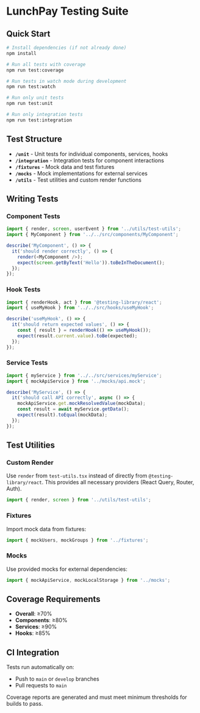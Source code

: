 # LunchPay Testing Suite

## Quick Start

```bash
# Install dependencies (if not already done)
npm install

# Run all tests with coverage
npm run test:coverage

# Run tests in watch mode during development
npm run test:watch

# Run only unit tests
npm run test:unit

# Run only integration tests
npm run test:integration
```

## Test Structure

- **`/unit`** - Unit tests for individual components, services, hooks
- **`/integration`** - Integration tests for component interactions
- **`/fixtures`** - Mock data and test fixtures
- **`/mocks`** - Mock implementations for external services
- **`/utils`** - Test utilities and custom render functions

## Writing Tests

### Component Tests

```typescript
import { render, screen, userEvent } from '../utils/test-utils';
import { MyComponent } from '../../src/components/MyComponent';

describe('MyComponent', () => {
  it('should render correctly', () => {
    render(<MyComponent />);
    expect(screen.getByText('Hello')).toBeInTheDocument();
  });
});
```

### Hook Tests

```typescript
import { renderHook, act } from '@testing-library/react';
import { useMyHook } from '../../src/hooks/useMyHook';

describe('useMyHook', () => {
  it('should return expected values', () => {
    const { result } = renderHook(() => useMyHook());
    expect(result.current.value).toBe(expected);
  });
});
```

### Service Tests

```typescript
import { myService } from '../../src/services/myService';
import { mockApiService } from '../mocks/api.mock';

describe('MyService', () => {
  it('should call API correctly', async () => {
    mockApiService.get.mockResolvedValue(mockData);
    const result = await myService.getData();
    expect(result).toEqual(mockData);
  });
});
```

## Test Utilities

### Custom Render

Use `render` from `test-utils.tsx` instead of directly from `@testing-library/react`. This provides all necessary providers (React Query, Router, Auth).

```typescript
import { render, screen } from '../utils/test-utils';
```

### Fixtures

Import mock data from fixtures:

```typescript
import { mockUsers, mockGroups } from '../fixtures';
```

### Mocks

Use provided mocks for external dependencies:

```typescript
import { mockApiService, mockLocalStorage } from '../mocks';
```

## Coverage Requirements

- **Overall**: ≥70%
- **Components**: ≥80%
- **Services**: ≥90%
- **Hooks**: ≥85%

## CI Integration

Tests run automatically on:
- Push to `main` or `develop` branches
- Pull requests to `main`

Coverage reports are generated and must meet minimum thresholds for builds to pass.
